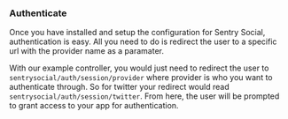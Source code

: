 ### Authenticate

Once you have installed and setup the configuration for Sentry Social,
authentication is easy. All you need to do is redirect the user to a specific url
with the provider name as a paramater.

With our example controller, you would just need to redirect the user to
`sentrysocial/auth/session/provider` where provider is who you want to authenticate
through.  So for twitter your redirect would read `sentrysocial/auth/session/twitter`.
From here, the user will be prompted to grant access to your app for authentication.
